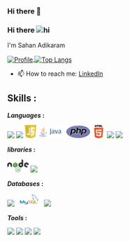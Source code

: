 ### Hi there 👋
### Hi there <img src="https://user-images.githubusercontent.com/1303154/88677602-1635ba80-d120-11ea-84d8-d263ba5fc3c0.gif" width="28px" alt="hi">
I'm Sahan Adikaram


<a href="https://github.com/SahanAdikaram">
  <img alt="Profile" align="center" src="https://github-readme-stats.vercel.app/api?username=SahanAdikaram&count_private=true&show_icons=true&custom_title=My%20Github%20Statistics&hide=stars,issues" />
</a>
<a href="https://github.com/SahanAdikaram">
  <img alt="Top Langs" align="center" src="https://github-readme-stats.vercel.app/api/top-langs/?username=SahanAdikaram&langs_count=9&layout=compact" />
  

</a>




<br />




- 📫 How to reach me: 
<a href='#'>LinkedIn</a>

## Skills  :

***Languages*  :**
<p> 
<code><img height="30" src="https://upload.wikimedia.org/wikipedia/commons/c/c3/Python-logo-notext.svg"></code>
<code><img height="30" src="https://github.com/SahanAdikaram/SahanAdikaram/blob/main/Logos/dart.png"></code>
<code><img height="30" src="https://github.com/SahanAdikaram/SahanAdikaram/blob/main/Logos/javascript.svg"></code>
<code><img height="30" src="https://github.com/SahanAdikaram/SahanAdikaram/blob/main/Logos/java-ar21.svg"></code>
<code><img height="30" src="https://github.com/SahanAdikaram/SahanAdikaram/blob/main/Logos/PHP-logo.svg"></code>
<code><img height="30" src="https://github.com/SahanAdikaram/SahanAdikaram/blob/main/Logos/HTML5_logo_and_wordmark.svg"></code>
<code><img height="30" src="https://github.com/SahanAdikaram/SahanAdikaram/blob/main/Logos/solidity-logo-vector.png"></code>
 <code><img height="30" src="https://github.com/SahanAdikaram/SahanAdikaram/blob/main/Logos/Apache_Maven_logo.svg.png"></code>
</p>

***libraries*  :**
<p>
<code><img height="30" src="https://github.com/SahanAdikaram/SahanAdikaram/blob/main/Logos/nodeJs.svg"></code>
<code><img height="30" src="https://github.com/SahanAdikaram/SahanAdikaram/blob/main/Logos/flutter.svg"></code>
</p>

***Databases*  :**
<p>
<code><img height="30" src="https://github.com/SahanAdikaram/SahanAdikaram/blob/main/Logos/Firebase_Logo_Standard_Lockup.svg"></code>
<code><img height="30" src="https://github.com/SahanAdikaram/SahanAdikaram/blob/main/Logos/mysql-ar21.svg"></code>
<code><img height="30" src="https://github.com/SahanAdikaram/SahanAdikaram/blob/main/Logos/mongodb-ar21.svg"></code>
</p>

***Tools*  :**
<p>


<code><img height="30" src="https://upload.wikimedia.org/wikipedia/commons/e/e0/Git-logo.svg"></code>
<code><img height="30" src="https://github.com/SahanAdikaram/SahanAdikaram/blob/main/Logos/visual-studio.svg"></code>
<code><img height="30" src="https://github.com/SahanAdikaram/SahanAdikaram/blob/main/Logos/remix.png"></code> 
<code><img height="30" src="https://github.com/SahanAdikaram/SahanAdikaram/blob/main/Logos/ij.png"></code> 


</p>
